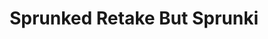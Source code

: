 ---
slug: sprunked-retake-but-sprunki-2348
title: Sprunked Retake But Sprunki
description: "Sprunked Retake But Sprunki is an exciting online game. Play for free directly in your browser!"
icon: /images/popular_mods/Sprunked Retake But Sprunki.png
url: https://wowtbc.net/sprunkin/sprunki-retake-but-sprunked/index.html
previewImage: /images/popular_mods/Sprunked Retake But Sprunki.png
type: popular mods

# SEO配置
seo:
  title: "Sprunked Retake But Sprunki - Play Free Online Game | Fun Browser Games"
  description: "Sprunked Retake But Sprunki - Play this fun online game for free in your browser. No download required!"
  ogImage: "/images/popular_mods/Sprunked Retake But Sprunki.png"
  keywords: "sprunked-retake-but-sprunki-2348, online game, browser game, free game, popular mods game, play online"

videoUrls:
  - https://www.youtube.com/embed/example1
  - https://www.youtube.com/embed/example2

whyPlay:
  title: "Why Play Sprunked Retake But Sprunki?"
  items:
    - "Immersive Gameplay: Sprunked Retake But Sprunki offers an engaging and immersive gaming experience that will keep you entertained for hours"
    - "Challenging Levels: Test your skills with increasingly difficult challenges and obstacles"
    - "Beautiful Graphics: Enjoy stunning visuals and smooth animations that bring the game world to life"
    - "Regular Updates: New content and features are added regularly to keep the game fresh and exciting"
    - "Free to Play: Experience all the fun without spending a penny"
    - "Community Features: Connect with other players, share strategies, and compete for high scores"
    - "Cross-Platform: Play on any device with a web browser, no downloads required"

features:
  title: "Key Features of Sprunked Retake But Sprunki"
  image: "/images/popular_mods/Sprunked Retake But Sprunki.png"
  items:
    - "Intuitive Controls: Easy to learn controls make Sprunked Retake But Sprunki accessible for players of all skill levels"
    - "Multiple Game Modes: Enjoy various gameplay options that provide different challenges and experiences"
    - "Character Customization: Personalize your gaming experience with unique characters and items"
    - "Achievement System: Complete special tasks to earn rewards and recognition"
    - "Leaderboards: Compete with players worldwide and see who can achieve the highest scores"

characteristics:
  title: "Game Characteristics"
  image: "/images/popular_mods/Sprunked Retake But Sprunki.png"
  items:
    - "Genre: Popular mods game with elements of strategy and skill"
    - "Difficulty: Suitable for both casual gamers and those seeking a challenge"
    - "Play Time: Quick sessions or extended gameplay, depending on your preference"
    - "Art Style: Vibrant and engaging visuals that enhance the gaming experience"
    - "Sound Design: Immersive audio that complements the gameplay perfectly"

info: "Sprunked Retake But Sprunki is an exciting online game that offers players a unique and engaging gaming experience. With its intuitive controls, stunning visuals, and challenging gameplay, Sprunked Retake But Sprunki provides hours of entertainment for players of all ages and skill levels. Whether you're looking for a quick gaming session during a break or an extended play session, Sprunked Retake But Sprunki delivers an immersive experience that will keep you coming back for more. The game features multiple levels of increasing difficulty, ensuring that players are constantly challenged as they progress. With regular updates adding new content and features, Sprunked Retake But Sprunki remains fresh and exciting, providing endless entertainment options for its growing community of players."

howToPlayIntro: "Welcome to Sprunked Retake But Sprunki! This guide will walk you through the basics and help you master the game. Whether you're a beginner or looking to improve your skills, these tips and instructions will enhance your gaming experience."

howToPlaySteps:
  - title: "Getting Started"
    description: "Begin your Sprunked Retake But Sprunki adventure by familiarizing yourself with the controls. Use your keyboard or mouse to navigate through the game interface. The tutorial will guide you through the basic mechanics and help you understand the objectives."
  - title: "Understanding the Objectives"
    description: "In Sprunked Retake But Sprunki, your main goal is to progress through levels by completing specific objectives. Each level presents unique challenges that require different strategies and approaches."
  - title: "Mastering the Controls"
    description: "Practice using the controls to improve your precision and reaction time. Sprunked Retake But Sprunki requires quick reflexes and strategic thinking to overcome obstacles and defeat opponents."
  - title: "Utilizing Power-ups"
    description: "Collect power-ups throughout the game to enhance your abilities and overcome difficult challenges. Each power-up offers unique advantages that can be crucial for success."
  - title: "Developing Strategies"
    description: "As you progress in Sprunked Retake But Sprunki, develop effective strategies for different scenarios. Analyze patterns, anticipate challenges, and adapt your approach to maximize your performance."

faq:
  title: "Frequently Asked Questions about Sprunked Retake But Sprunki"
  items:
    - question: "Is Sprunked Retake But Sprunki free to play?"
      answer: "Yes, Sprunked Retake But Sprunki is completely free to play directly in your web browser. No downloads or purchases are required to enjoy the full game experience."
    - question: "Can I play Sprunked Retake But Sprunki on mobile devices?"
      answer: "Yes, Sprunked Retake But Sprunki is optimized for both desktop and mobile play. You can enjoy the game on any device with a web browser and internet connection."
    - question: "Are there any in-game purchases?"
      answer: "While Sprunked Retake But Sprunki is free to play, there may be optional in-game purchases available for cosmetic items or additional features that don't affect core gameplay."
    - question: "How often is Sprunked Retake But Sprunki updated?"
      answer: "The developers regularly update Sprunked Retake But Sprunki with new content, features, and improvements based on player feedback and game performance."
    - question: "Can I play Sprunked Retake But Sprunki offline?"
      answer: "Currently, Sprunked Retake But Sprunki requires an internet connection to play as it's a browser-based online game."
    - question: "Is Sprunked Retake But Sprunki suitable for children?"
      answer: "Yes, Sprunked Retake But Sprunki is designed to be family-friendly and suitable for players of all ages."
    - question: "How do I report bugs or issues?"
      answer: "If you encounter any problems while playing Sprunked Retake But Sprunki, you can report them through the game's support page or contact the developers directly through their website."
    - question: "Still Have Questions?"
      answer: "If you have additional questions about Sprunked Retake But Sprunki that aren't covered in this FAQ, please visit our support center or contact our customer service team for assistance."
---
